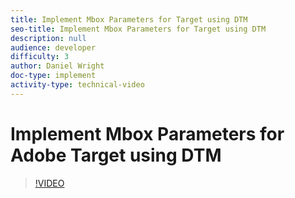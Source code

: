 ```yaml
---
title: Implement Mbox Parameters for Target using DTM
seo-title: Implement Mbox Parameters for Target using DTM
description: null
audience: developer
difficulty: 3
author: Daniel Wright
doc-type: implement
activity-type: technical-video
---
```


# Implement Mbox Parameters for Adobe Target using DTM

>[!VIDEO](https://video.tv.adobe.com/v/17383/?quality=12)